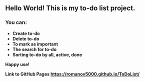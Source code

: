 
## Hello World! This is my to-do list project.


### You can:
* **Create to-do**
* **Delete to-do**
* **To mark as important**
* **The search for to-do**
* **Sorting to-do by all, active, done**


**Happy use!**

**Link to GitHub Pages  https://romanov5000.github.io/ToDoList/**

